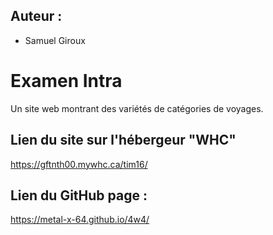 ## Auteur :
- Samuel Giroux

# Examen Intra

Un site web montrant des variétés de catégories de voyages.

## Lien du site sur l'hébergeur "WHC"
https://gftnth00.mywhc.ca/tim16/

## Lien du GitHub page :
https://metal-x-64.github.io/4w4/


